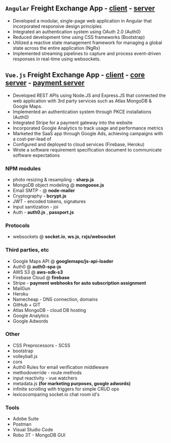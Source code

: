 ## `Angular` Freight Exchange App  - [client](https://github.com/andrei-deeyu/simple-angular-app) - [server](https://github.com/andrei-deeyu/simple-express-app)
* Developed a modular, single-page web application in Angular that incorporated responsive design principles
* Integrated an authentication system using OAuth 2.0 (Auth0)
* Reduced development time using CSS frameworks (Bootstrap)
* Utilized a reactive state management framework for managing a global state
across the entire application (NgRx)
* Implemented streaming pipelines to capture and process event-driven responses
in real-time using websockets.

## `Vue.js` Freight Exchange App - [client](https://github.com/andrei-deeyu/4truckLoad-client) - [core server](https://github.com/andrei-deeyu/4truckLoad-server) - [payment server](https://github.com/andrei-deeyu/4truckLoad-subscription) 
* Developed REST APIs using Node.JS and Express.JS that connected the web
application with 3rd party services such as Atlas MongoDB & Google Maps.
* Implemented an authentication system through PKCE installations (Auth0)
* Integrated Stripe for a payment gateway into the website
* Incorporated Google Analytics to track usage and performance metrics
* Marketed the SaaS app through Google Ads, achieving campaigns with a cost-per-lead of 
* Configured and deployed to cloud services (Firebase, Heroku)
* Wrote a software requirement specification document to communicate
software expectations
 
### NPM modules
* photo resizing & resampling - __sharp.js__
* MongoDB object modeling @ __mongoose.js__
* Email SMTP - @ __node-mailer__
* Cryptography - __bcrypt.js__
* JWT - encoded tokens, signatures
* Input sanitization - joi
* Auth - __auth0.js__ , __passport.js__


### Protocols
* websockets @ __socket.io__, __ws.js__, __rxjs/websocket__

### Third parties, etc
* Google Maps API @ __googlemaps/js-api-loader__
* Auth0 @ __auth0-spa-js__
* AWS S3 @ __aws-sdk-s3__
* Firebase Cloud @ __firebase__
* Stripe - __payment webhooks for auto subscription assignment__ 
* MailGun
* Heroku
* Namecheap - DNS connection, domains
* GitHub + GIT
* Atlas MongoDB - cloud DB hosting
* Google Analytics
* Google Adwords



### Other
* CSS Preprocessors - SCSS
* bootstrap
* volleyball.js
* cors
* Auth0 Rules for email verification middleware
* methodoverride - route methods
* input reactivity - vue watchers
* metadata.js __(for marketing purposes, google adwords)__
* infinite scrolling with triggers for simple CRUD ops
* lexicocomparing socket.io chat room id's



### Tools 
* Adobe Suite
* Postman
* Visual Studio Code
* Robo 3T - MongoDB GUI




